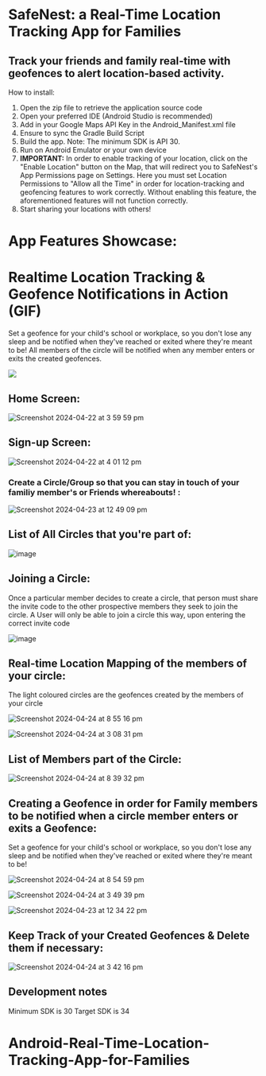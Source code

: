 # SafeNest: a Real-Time Location Tracking App for Families
## Track your friends and family real-time with geofences to alert location-based activity.

How to install:

1. Open the zip file to retrieve the application source code
2. Open your preferred IDE (Android Studio is recommended)
3. Add in your Google Maps API Key in the Android_Manifest.xml file
4. Ensure to sync the Gradle Build Script
5. Build the app. Note: The minimum SDK is API 30.
6. Run on Android Emulator or your own device
7. **IMPORTANT:** In order to enable tracking of your location, click on the "Enable Location" button on the Map, that will redirect you to SafeNest's App Permissions page on Settings. Here you must set Location Permissions to "Allow all the Time" in order for location-tracking and geofencing features to work correctly. Without enabling this feature, the aforementioned features will not function correctly. 
8. Start sharing your locations with others!

# **App Features Showcase:**

# Realtime Location Tracking & Geofence Notifications in Action (GIF) 
Set a geofence for your child's school or workplace, so you don't lose any sleep and be notified when they've reached or exited where they're meant to be! All members of the circle will be notified when any member enters or exits the created geofences.

![](https://github.com/jaiphookan20/Android-Real-Time-Location-Tracking-App-for-Families/blob/main/Geofence2.gif)


## **Home Screen:**

![Screenshot 2024-04-22 at 3 59 59 pm](https://github.com/jaiphookan20/Android-Real-Time-Location-Tracking-App-for-Families/assets/52240311/171d292f-8b57-47e5-8376-b4d8b5f7a171)

## **Sign-up Screen:**

![Screenshot 2024-04-22 at 4 01 12 pm](https://github.com/jaiphookan20/Android-Real-Time-Location-Tracking-App-for-Families/assets/52240311/e39155e2-d13f-4ef8-affb-e31cf6e63793)

### **Create a Circle/Group so that you can stay in touch of your familiy member's or Friends whereabouts! :**

![Screenshot 2024-04-23 at 12 49 09 pm](https://github.com/jaiphookan20/Android-Real-Time-Location-Tracking-App-for-Families/assets/52240311/575421b9-5daa-4efb-a149-b012b34fb280)

## List of All Circles that you're part of:

![image](https://github.com/jaiphookan20/Android-Real-Time-Location-Tracking-App-for-Families/assets/52240311/928e4ec5-bd55-429b-81cb-6170e6c9ccad)


## **Joining a Circle:**

Once a particular member decides to create a circle, that person must share the invite code to the other prospective members they seek to join the circle. A User will only be able to join a circle this way, upon entering the correct invite code

![image](https://github.com/jaiphookan20/Android-Real-Time-Location-Tracking-App-for-Families/assets/52240311/65de8478-636e-47c1-9bbf-23d794c372e0)

## **Real-time Location Mapping of the members of your circle:**
The light coloured circles are the geofences created by the members of your circle

![Screenshot 2024-04-24 at 8 55 16 pm](https://github.com/jaiphookan20/Android-Real-Time-Location-Tracking-App-for-Families/assets/52240311/ce9261b5-8719-4148-9295-2a9b7383fcbb)

![Screenshot 2024-04-24 at 3 08 31 pm](https://github.com/jaiphookan20/Android-Real-Time-Location-Tracking-App-for-Families/assets/52240311/91a0156b-e436-499d-8841-1ed4490785da)

## List of Members part of the Circle:

![Screenshot 2024-04-24 at 8 39 32 pm](https://github.com/jaiphookan20/Android-Real-Time-Location-Tracking-App-for-Families/assets/52240311/61df5c51-0c63-4586-9ed3-9ec61eec6880)

## Creating a Geofence in order for Family members to be notified when a circle member enters or exits a Geofence:
Set a geofence for your child's school or workplace, so you don't lose any sleep and be notified when they've reached or exited where they're meant to be!


![Screenshot 2024-04-24 at 8 54 59 pm](https://github.com/jaiphookan20/Android-Real-Time-Location-Tracking-App-for-Families/assets/52240311/0039bfef-f106-4dfb-839d-88c323d49949)

![Screenshot 2024-04-24 at 3 49 39 pm](https://github.com/jaiphookan20/Android-Real-Time-Location-Tracking-App-for-Families/assets/52240311/4d2deb62-634d-4eec-9421-8d287580afc5)

![Screenshot 2024-04-23 at 12 34 22 pm](https://github.com/jaiphookan20/Android-Real-Time-Location-Tracking-App-for-Families/assets/52240311/f6d80167-cc9d-463e-b364-a41574e064cd)

## Keep Track of your Created Geofences & Delete them if necessary:

![Screenshot 2024-04-24 at 3 42 16 pm](https://github.com/jaiphookan20/Android-Real-Time-Location-Tracking-App-for-Families/assets/52240311/f815481e-2928-41f7-8309-c8855d422a10)



## Development notes
Minimum SDK is 30
Target SDK is 34
# Android-Real-Time-Location-Tracking-App-for-Families
